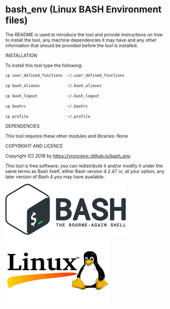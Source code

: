 # bash_env (Linux BASH Environment files)

The README is used to introduce the tool and provide instructions on
how to install the tool, any machine dependencies it may have and any
other information that should be provided before the tool is installed.

INSTALLATION

To install this tool type the following:

    cp user_defined_functions  ~/.user_defined_functions
    
    cp bash_aliases            ~/.bash_aliases
    
    cp bash_logout             ~/.bash_logout
    
    cp bashrc                  ~/.bashrc
    
    cp profile                 ~/.profile

DEPENDENCIES

This tool requires these other modules and libraries:
    None

COPYRIGHT AND LICENCE

Copyright (C) 2018 by https://vroncevic.github.io/bash_env

This tool is free software; you can redistribute it and/or modify
it under the same terms as Bash itself, either Bash version 4.2.47 or,
at your option, any later version of Bash 4 you may have available.

![alt tag](https://raw.githubusercontent.com/vroncevic/bash_env/master/bash_logo.png)
![alt tag](https://raw.githubusercontent.com/vroncevic/bash_env/master/linux_logo.png)
